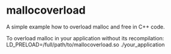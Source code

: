 mallocoverload
==============

A simple example how to overload malloc and free in C++ code.

To overload malloc in your application without its recompilation:
LD_PRELOAD=/full/path/to/mallocoverload.so ./your_application
